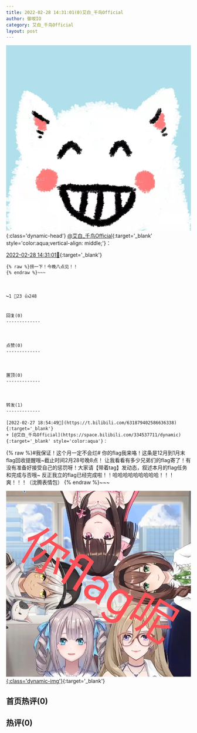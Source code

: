 ```yaml
---
title: 2022-02-28 14:31:01(0)艾白_千鸟Official
author: 御坂IO
category: 艾白_千鸟Official
layout: post
---
```


![img](/images/9ae8b9445fd0665cc014d9080156a45271be73c6.jpg){:class='dynamic-head'}
[@艾白_千鸟Official](https://space.bilibili.com/334537711/dynamic){:target='_blank' style='color:aqua;vertical-align: middle;'}：

[2022-02-28 14:31:01🔗](https://t.bilibili.com/632182511334588450){:target='_blank'}

~~~
{% raw %}捞一下！今晚八点见！！
{% endraw %}~~~



↪️1 💬23 👍248


回复(0)
-------------



点赞(0)
-------------



置顶(0)
-------------



转发(1)
-------------

[2022-02-27 18:54:49🔗](https://t.bilibili.com/631879402586636338){:target='_blank'}
+ [@艾白_千鸟Official](https://space.bilibili.com/334537711/dynamic){:target='_blank' style='color:aqua'}：
~~~
{% raw %}#我保证！这个月一定不会烂# 
你的flag我来咯！这条是12月到1月末flag回收提醒哦~截止时间2月28号晚8点！
让我看看有多少兄弟们的flag寄了！有没有准备好接受自己的惩罚呀！大家请【带着tag】发动态，叙述本月的flag任务和完成与否哦~
反正我立的flag已经完成啦！！哈哈哈哈哈哈哈哈哈！！！爽！！！（沈腾表情包）
{% endraw %}~~~


[![img](/images/1c12bc11a9ff613361dc1d06b3f0ee5a8d689339.jpg){:class='dynamic-img'}](/images/1c12bc11a9ff613361dc1d06b3f0ee5a8d689339.jpg){:target='_blank'}




首页热评(0)
-------------



热评(0)
-------------




